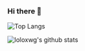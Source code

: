 ### Hi there 👋
![Top Langs](https://github-readme-stats.vercel.app/api/top-langs/?username=loloxwg&layout=compact)

![loloxwg's github stats](https://github-readme-stats.vercel.app/api?username=loloxwg&theme=dracula&show_icons=true)

<!--
**loloxwg/loloxwg** is a ✨ _special_ ✨ repository because its `README.md` (this file) appears on your GitHub profile.

Here are some ideas to get you started:

- 🔭 I’m currently working on ...
- 🌱 I’m currently learning ...
- 👯 I’m looking to collaborate on ...
- 🤔 I’m looking for help with ...
- 💬 Ask me about ...
- 📫 How to reach me: ...
- 😄 Pronouns: ...
- ⚡ Fun fact: ...
-->
